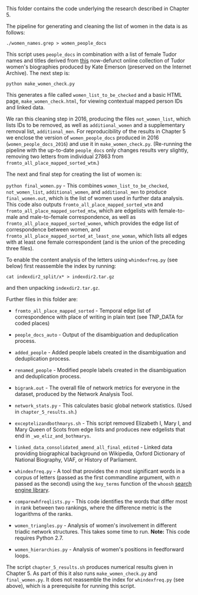 This folder contains the code underlying the research described in Chapter 5.

The pipeline for generating and cleaning the list of women in the data is as follows:

`./women_names.grep > women_people_docs`

This script uses `people_docs` in combination with a list of female Tudor names and titles derived from [this](https://web.archive.org/web/20161004064433/http://www.kateemersonhistoricals.com/TudorWomenIndex.htm) now-defunct online collection of Tudor women's biographies produced by Kate Emerson (preserved on the Internet Archive). The next step is:

`python make_women_check.py`

This generates a file called `women_list_to_be_checked` and a basic HTML page, `make_women_check.html`, for viewing contextual mapped person IDs and linked data.

We ran this cleaning step in 2016, producing the files `not_women_list`, which lists IDs to be removed, as well as `additional_women` and a supplementary removal list, `additional_men`.
For reproducibility of the results in Chapter 5 we enclose the version of `women_people_docs` produced in 2016 (`women_people_docs_2016`) and use it in `make_women_check.py`. (Re-running the pipeline with the up-to-date `people_docs` only changes results very slightly, removing two letters from individual 27863 from `fromto_all_place_mapped_sorted_wtm`.)

The next and final step for creating the list of women is:

`python final_women.py` - This combines `women_list_to_be_checked`, `not_women_list`, `additional_women`, and `additional_men` to produce `final_women.out`, which is the list of women used in further data analysis. This code also outputs `fromto_all_place_mapped_sorted_wtm` and `fromto_all_place_mapped_sorted_mtw`, which are edgelists with female-to-male and male-to-female correspondence, as well as `fromto_all_place_mapped_sorted_women`, which provides the edge list of correspondence between women, and `fromto_all_place_mapped_sorted_at_least_one_woman`, which lists all edges with at least one female correspondent (and is the union of the preceding three files).

To enable the content analysis of the letters using `whindexfreq.py` (see below) first reassemble the index by running: 

`cat indexdir2_split/x* > indexdir2.tar.gz`

and then unpacking `indexdir2.tar.gz`.

Further files in this folder are:

- `fromto_all_place_mapped_sorted` - Temporal edge list of correspondence with place of writing in plain text (see TNP_DATA for coded places)

- `people_docs_auto` - Output of the disambiguation and deduplication process.

- `added_people` - Added people labels created in the disambiguation and deduplication process.

- `renamed_people` - Modified people labels created in the disambiguation and deduplication process.

- `bigrank.out` - The overall file of network metrics for everyone in the dataset, produced by the Network Analysis Tool.

- `network_stats.py` - This calculates basic global network statistics. (Used in `chapter_5_results.sh`.)

- `exceptelizandbothmarys.sh` - This script removed Elizabeth I, Mary I, and Mary Queen of Scots from edge lists and produces new edgelists that end in `_wo_eliz_and_bothmarys`.

- `linked_data_consolidated_amend_all_final_edited` - Linked data providing biographical background on Wikipedia, Oxford Dictionary of National Biography, VIAF, or History of Parliament.

- `whindexfreq.py` - A tool that provides the *n* most significant words in a corpus of letters (passed as the first commandline argument, with *n* passed as the second) using the `key_terms` function of the `whoosh` [search engine library](https://pypi.org/project/Whoosh/).

- `comparewhfreqlists.py` - This code identifies the words that differ most in rank between two rankings, where the difference metric is the logarithms of the ranks. 

- `women_triangles.py` - Analysis of women's involvement in different triadic network structures. This takes some time to run. **Note:** This code requires Python 2.7.

- `women_hierarchies.py` - Analysis of women's positions in feedforward loops.

The script `chapter_5_results.sh` produces numerical results given in Chapter 5. As part of this it also runs `make_women_check.py` and `final_women.py`. It does not reassemble the index for `whindexfreq.py` (see above), which is a prerequisite for running this script.


